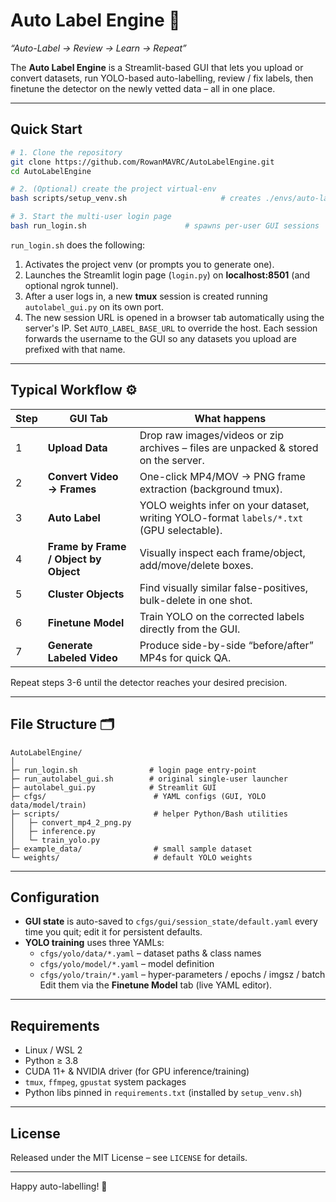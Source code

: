 # Auto Label Engine 🚀  
_“Auto-Label → Review → Learn → Repeat”_

The **Auto Label Engine** is a Streamlit-based GUI that lets you upload or convert datasets, run YOLO-based auto-labelling, review / fix labels, then finetune the detector on the newly vetted data – all in one place.

---

## Quick Start

```bash
# 1. Clone the repository
git clone https://github.com/RowanMAVRC/AutoLabelEngine.git
cd AutoLabelEngine

# 2. (Optional) create the project virtual-env
bash scripts/setup_venv.sh                     # creates ./envs/auto-label-engine

# 3. Start the multi-user login page
bash run_login.sh                      # spawns per-user GUI sessions
```

`run_login.sh` does the following:

1. Activates the project venv (or prompts you to generate one).
2. Launches the Streamlit login page (`login.py`) on **localhost:8501** (and optional ngrok tunnel).
3. After a user logs in, a new **tmux** session is created running `autolabel_gui.py` on its own port.
4. The new session URL is opened in a browser tab automatically using the server's IP. Set `AUTO_LABEL_BASE_URL` to override the host.
   Each session forwards the username to the GUI so any datasets you upload are prefixed with that name.

---

## Typical Workflow ⚙️

| Step | GUI Tab | What happens |
|------|---------|--------------|
| 1 | **Upload Data** | Drop raw images/videos or zip archives – files are unpacked & stored on the server. |
| 2 | **Convert Video → Frames** | One-click MP4/MOV → PNG frame extraction (background tmux). |
| 3 | **Auto Label** | YOLO weights infer on your dataset, writing YOLO-format `labels/*.txt` (GPU selectable). |
| 4 | **Frame by Frame / Object by Object** | Visually inspect each frame/object, add/move/delete boxes. |
| 5 | **Cluster Objects** | Find visually similar false-positives, bulk-delete in one shot. |
| 6 | **Finetune Model** | Train YOLO on the corrected labels directly from the GUI. |
| 7 | **Generate Labeled Video** | Produce side-by-side “before/after” MP4s for quick QA. |

Repeat steps 3-6 until the detector reaches your desired precision.

---

## File Structure 🗂️

```text
AutoLabelEngine/
│
├─ run_login.sh                # login page entry-point
├─ run_autolabel_gui.sh        # original single-user launcher
├─ autolabel_gui.py            # Streamlit GUI
├─ cfgs/                        # YAML configs (GUI, YOLO data/model/train)
├─ scripts/                     # helper Python/Bash utilities
│   ├─ convert_mp4_2_png.py
│   ├─ inference.py
│   └─ train_yolo.py
├─ example_data/                # small sample dataset
└─ weights/                     # default YOLO weights
```

---

## Configuration

* **GUI state** is auto-saved to `cfgs/gui/session_state/default.yaml` every time you quit; edit it for persistent defaults.  
* **YOLO training** uses three YAMLs:  
  * `cfgs/yolo/data/*.yaml`   – dataset paths & class names  
  * `cfgs/yolo/model/*.yaml`  – model definition  
  * `cfgs/yolo/train/*.yaml`  – hyper-parameters / epochs / imgsz / batch  
  Edit them via the **Finetune Model** tab (live YAML editor).

---

## Requirements

* Linux / WSL 2  
* Python ≥ 3.8  
* CUDA 11+ & NVIDIA driver (for GPU inference/training)  
* `tmux`, `ffmpeg`, `gpustat` system packages  
* Python libs pinned in `requirements.txt` (installed by `setup_venv.sh`)

---

## License

Released under the MIT License – see `LICENSE` for details.

---

Happy auto-labelling! 🤖